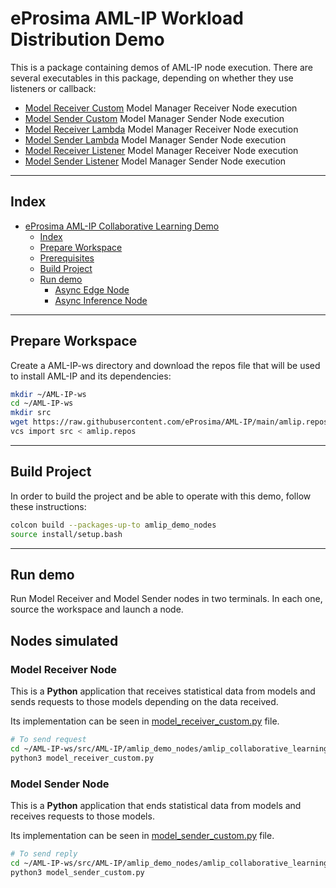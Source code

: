# eProsima AML-IP Workload Distribution Demo

This is a package containing demos of AML-IP node execution.
There are several executables in this package, depending on whether they use listeners or callback:

- [Model Receiver Custom](model_receiver_custom.py) Model Manager Receiver Node execution
- [Model Sender Custom](model_sender_custom.py) Model Manager Sender Node execution
- [Model Receiver Lambda](model_receiver_lambda.py) Model Manager Receiver Node execution
- [Model Sender Lambda](model_sender_lambda.py) Model Manager Sender Node execution
- [Model Receiver Listener](model_receiver_listener.py) Model Manager Receiver Node execution
- [Model Sender Listener](model_sender_listener.py) Model Manager Sender Node execution

---

## Index

- [eProsima AML-IP Collaborative Learning Demo](#eprosima-aml-ip-workload-distribution-demo)
  - [Index](#index)
  - [Prepare Workspace](#prepare-workspace)
  - [Prerequisites](#prerequisites)
  - [Build Project](#build-project)
  - [Run demo](#run-demo)
    - [Async Edge Node](#async-edge-node)
    - [Async Inference Node](#async-inference-node)

---

## Prepare Workspace

Create a AML-IP-ws directory and download the repos file that will be used to install AML-IP and its dependencies:

```sh
mkdir ~/AML-IP-ws
cd ~/AML-IP-ws
mkdir src
wget https://raw.githubusercontent.com/eProsima/AML-IP/main/amlip.repos
vcs import src < amlip.repos
```

---

## Build Project

In order to build the project and be able to operate with this demo, follow these instructions:

```sh
colcon build --packages-up-to amlip_demo_nodes
source install/setup.bash
```

---

## Run demo

Run Model Receiver and Model Sender nodes in two terminals.
In each one, source the workspace and launch a node.


## Nodes simulated

### Model Receiver Node

This is a **Python** application that receives statistical data from models and sends requests to those models depending on the data received.

Its implementation can be seen in [model_receiver_custom.py](model_receiver_custom.py) file.

```sh
# To send request
cd ~/AML-IP-ws/src/AML-IP/amlip_demo_nodes/amlip_collaborative_learning_demo/amlip_collaborative_learning_demo
python3 model_receiver_custom.py
```

### Model Sender Node

This is a **Python** application that ends statistical data from models and receives requests to those models.

Its implementation can be seen in [model_sender_custom.py](model_sender_custom.py) file.

```sh
# To send reply
cd ~/AML-IP-ws/src/AML-IP/amlip_demo_nodes/amlip_collaborative_learning_demo/amlip_collaborative_learning_demo
python3 model_sender_custom.py
```
